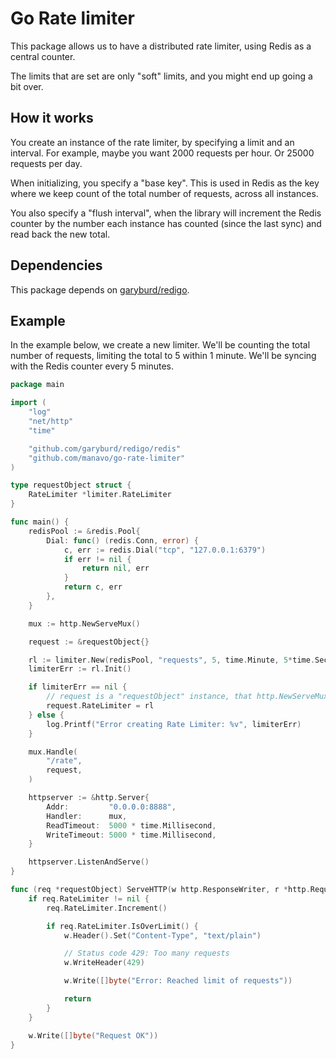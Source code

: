 # Go Rate limiter

This package allows us to have a distributed rate limiter, using Redis as a central counter.

The limits that are set are only "soft" limits, and you might end up going a bit over.

## How it works

You create an instance of the rate limiter, by specifying a limit and an interval. For example, maybe you want 2000 requests per hour. Or 25000 requests per day.

When initializing, you specify a "base key". This is used in Redis as the key where we keep count of the total number of requests, across all instances.

You also specify a "flush interval", when the library will increment the Redis counter by the number each instance has counted (since the last sync) and read back the new total.

## Dependencies

This package depends on [garyburd/redigo](https://github.com/garyburd/redigo/redis).

## Example

In the example below, we create a new limiter. We'll be counting the total number of requests, limiting the total to 5 within 1 minute. We'll be syncing with the Redis counter every 5 minutes.

```go
package main

import (
	"log"
	"net/http"
	"time"

	"github.com/garyburd/redigo/redis"
	"github.com/manavo/go-rate-limiter"
)

type requestObject struct {
	RateLimiter *limiter.RateLimiter
}

func main() {
	redisPool := &redis.Pool{
		Dial: func() (redis.Conn, error) {
			c, err := redis.Dial("tcp", "127.0.0.1:6379")
			if err != nil {
				return nil, err
			}
			return c, err
		},
	}

	mux := http.NewServeMux()

	request := &requestObject{}

	rl := limiter.New(redisPool, "requests", 5, time.Minute, 5*time.Second)
	limiterErr := rl.Init()

	if limiterErr == nil {
		// request is a "requestObject" instance, that http.NewServeMux().Handle() accepts
		request.RateLimiter = rl
	} else {
		log.Printf("Error creating Rate Limiter: %v", limiterErr)
	}

	mux.Handle(
		"/rate",
		request,
	)

	httpserver := &http.Server{
		Addr:         "0.0.0.0:8888",
		Handler:      mux,
		ReadTimeout:  5000 * time.Millisecond,
		WriteTimeout: 5000 * time.Millisecond,
	}

	httpserver.ListenAndServe()
}

func (req *requestObject) ServeHTTP(w http.ResponseWriter, r *http.Request) {
	if req.RateLimiter != nil {
		req.RateLimiter.Increment()

		if req.RateLimiter.IsOverLimit() {
			w.Header().Set("Content-Type", "text/plain")

			// Status code 429: Too many requests
			w.WriteHeader(429)

			w.Write([]byte("Error: Reached limit of requests"))

			return
		}
	}

	w.Write([]byte("Request OK"))
}
```
